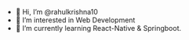 - 👋 Hi, I’m @rahulkrishna10
- 👀 I’m interested in Web Development
- 🌱 I’m currently learning React-Native & Springboot.

<!---
rahulkrishna10/rahulkrishna10 is a ✨ special ✨ repository because its `README.md` (this file) appears on your GitHub profile.
You can click the Preview link to take a look at your changes.
--->
